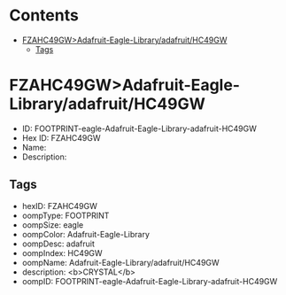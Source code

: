 



Contents
========

* [FZAHC49GW>Adafruit-Eagle-Library/adafruit/HC49GW](#fzahc49gwadafruit-eagle-libraryadafruithc49gw)
	* [Tags](#tags)

# FZAHC49GW>Adafruit-Eagle-Library/adafruit/HC49GW

- ID: FOOTPRINT-eagle-Adafruit-Eagle-Library-adafruit-HC49GW
- Hex ID: FZAHC49GW
- Name: 
- Description: 

## Tags

- hexID: FZAHC49GW
- oompType: FOOTPRINT
- oompSize: eagle
- oompColor: Adafruit-Eagle-Library
- oompDesc: adafruit
- oompIndex: HC49GW
- oompName: Adafruit-Eagle-Library/adafruit/HC49GW
- description: &lt;b&gt;CRYSTAL&lt;/b&gt;
- oompID: FOOTPRINT-eagle-Adafruit-Eagle-Library-adafruit-HC49GW
